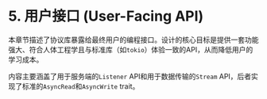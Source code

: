 # 5. 用户接口 (User-Facing API)

本章节描述了协议库暴露给最终用户的编程接口。设计的核心目标是提供一套功能强大、符合人体工程学且与标准库（如`tokio`）体验一致的API，从而降低用户的学习成本。

内容主要涵盖了用于服务端的`Listener` API和用于数据传输的`Stream` API，后者实现了标准的`AsyncRead`和`AsyncWrite` trait。
